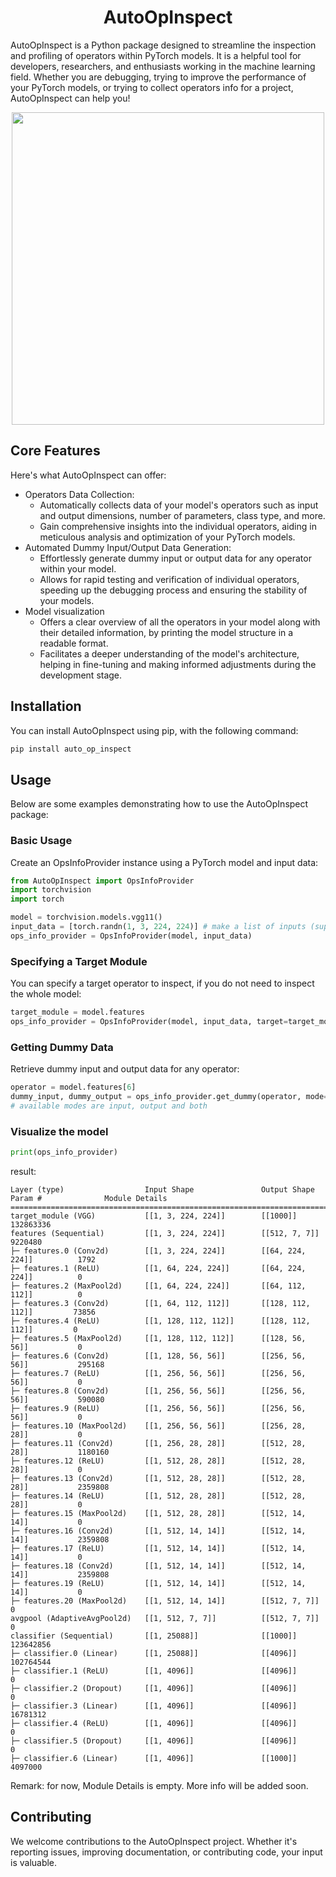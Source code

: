 <div align="center">

# AutoOpInspect
</div>

AutoOpInspect is a Python package designed to streamline the inspection and profiling of operators within PyTorch models. It is a helpful tool for developers, researchers, and enthusiasts working in the machine learning field. Whether you are debugging, trying to improve the performance of your PyTorch models, or trying to collect operators info for a project, AutoOpInspect can help you!

<div align="center">
  <img src="./assets/AutoOpInspect_logo.png" width="500"/>
</div>


## Core Features

Here's what AutoOpInspect can offer:

- Operators Data Collection:
  - Automatically collects data of your model's operators such as input and output dimensions, number of parameters, class type, and more.
  - Gain comprehensive insights into the individual operators, aiding in meticulous analysis and optimization of your PyTorch models.
- Automated Dummy Input/Output Data Generation:
  - Effortlessly generate dummy input or output data for any operator within your model.
  - Allows for rapid testing and verification of individual operators, speeding up the debugging process and ensuring the stability of your models.
- Model visualization
  - Offers a clear overview of all the operators in your model along with their detailed information, by printing the model structure in a readable format.
  - Facilitates a deeper understanding of the model's architecture, helping in fine-tuning and making informed adjustments during the development stage.

## Installation

You can install AutoOpInspect using pip, with the following command:

``` bash
pip install auto_op_inspect
```

## Usage

Below are some examples demonstrating how to use the AutoOpInspect package:

### Basic Usage

Create an OpsInfoProvider instance using a PyTorch model and input data:

``` python
from AutoOpInspect import OpsInfoProvider
import torchvision
import torch

model = torchvision.models.vgg11()
input_data = [torch.randn(1, 3, 224, 224)] # make a list of inputs (supports multiple inputs)
ops_info_provider = OpsInfoProvider(model, input_data)
```

### Specifying a Target Module

You can specify a target operator to inspect, if you do not need to inspect the whole model:

``` python
target_module = model.features
ops_info_provider = OpsInfoProvider(model, input_data, target=target_module)
```

### Getting Dummy Data

Retrieve dummy input and output data for any operator:

``` python
operator = model.features[6]
dummy_input, dummy_output = ops_info_provider.get_dummy(operator, mode='both')
# available modes are input, output and both
```

### Visualize the model

``` python
print(ops_info_provider)
```

result:

```
Layer (type)                  Input Shape               Output Shape              Param #              Module Details
=================================================================================================================================
target_module (VGG)           [[1, 3, 224, 224]]        [[1000]]                  132863336
features (Sequential)         [[1, 3, 224, 224]]        [[512, 7, 7]]             9220480
├─ features.0 (Conv2d)        [[1, 3, 224, 224]]        [[64, 224, 224]]          1792
├─ features.1 (ReLU)          [[1, 64, 224, 224]]       [[64, 224, 224]]          0
├─ features.2 (MaxPool2d)     [[1, 64, 224, 224]]       [[64, 112, 112]]          0
├─ features.3 (Conv2d)        [[1, 64, 112, 112]]       [[128, 112, 112]]         73856
├─ features.4 (ReLU)          [[1, 128, 112, 112]]      [[128, 112, 112]]         0
├─ features.5 (MaxPool2d)     [[1, 128, 112, 112]]      [[128, 56, 56]]           0
├─ features.6 (Conv2d)        [[1, 128, 56, 56]]        [[256, 56, 56]]           295168
├─ features.7 (ReLU)          [[1, 256, 56, 56]]        [[256, 56, 56]]           0
├─ features.8 (Conv2d)        [[1, 256, 56, 56]]        [[256, 56, 56]]           590080
├─ features.9 (ReLU)          [[1, 256, 56, 56]]        [[256, 56, 56]]           0
├─ features.10 (MaxPool2d)    [[1, 256, 56, 56]]        [[256, 28, 28]]           0
├─ features.11 (Conv2d)       [[1, 256, 28, 28]]        [[512, 28, 28]]           1180160
├─ features.12 (ReLU)         [[1, 512, 28, 28]]        [[512, 28, 28]]           0
├─ features.13 (Conv2d)       [[1, 512, 28, 28]]        [[512, 28, 28]]           2359808
├─ features.14 (ReLU)         [[1, 512, 28, 28]]        [[512, 28, 28]]           0
├─ features.15 (MaxPool2d)    [[1, 512, 28, 28]]        [[512, 14, 14]]           0
├─ features.16 (Conv2d)       [[1, 512, 14, 14]]        [[512, 14, 14]]           2359808
├─ features.17 (ReLU)         [[1, 512, 14, 14]]        [[512, 14, 14]]           0
├─ features.18 (Conv2d)       [[1, 512, 14, 14]]        [[512, 14, 14]]           2359808
├─ features.19 (ReLU)         [[1, 512, 14, 14]]        [[512, 14, 14]]           0
├─ features.20 (MaxPool2d)    [[1, 512, 14, 14]]        [[512, 7, 7]]             0
avgpool (AdaptiveAvgPool2d)   [[1, 512, 7, 7]]          [[512, 7, 7]]             0
classifier (Sequential)       [[1, 25088]]              [[1000]]                  123642856
├─ classifier.0 (Linear)      [[1, 25088]]              [[4096]]                  102764544
├─ classifier.1 (ReLU)        [[1, 4096]]               [[4096]]                  0
├─ classifier.2 (Dropout)     [[1, 4096]]               [[4096]]                  0
├─ classifier.3 (Linear)      [[1, 4096]]               [[4096]]                  16781312
├─ classifier.4 (ReLU)        [[1, 4096]]               [[4096]]                  0
├─ classifier.5 (Dropout)     [[1, 4096]]               [[4096]]                  0
├─ classifier.6 (Linear)      [[1, 4096]]               [[1000]]                  4097000
```

Remark: for now, Module Details is empty. More info will be added soon.

## Contributing

We welcome contributions to the AutoOpInspect project. Whether it's reporting issues, improving documentation, or contributing code, your input is valuable.